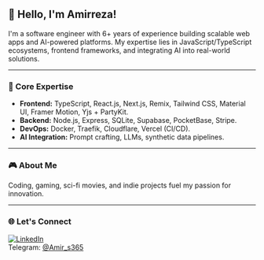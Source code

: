 ## 👋 Hello, I'm Amirreza!  

I'm a software engineer with 6+ years of experience building scalable web apps and AI-powered platforms. My expertise lies in JavaScript/TypeScript ecosystems, frontend frameworks, and integrating AI into real-world solutions.

---

### 🚀 Core Expertise  
- **Frontend:** TypeScript, React.js, Next.js, Remix, Tailwind CSS, Material UI, Framer Motion, Yjs + PartyKit.  
- **Backend:** Node.js, Express, SQLite, Supabase, PocketBase, Stripe.  
- **DevOps:** Docker, Traefik, Cloudflare, Vercel (CI/CD).  
- **AI Integration:** Prompt crafting, LLMs, synthetic data pipelines.  

---

### 🎮 About Me  
Coding, gaming, sci-fi movies, and indie projects fuel my passion for innovation.

---

### 🌐 Let's Connect  
[![LinkedIn](https://img.shields.io/badge/LinkedIn--blue?style=for-the-badge&logo=linkedin&logoColor=white)](https://www.linkedin.com/in/amirreza-salimi-884b4517a/)  
Telegram: [@Amir_s365](https://t.me/amir_s365/)  
